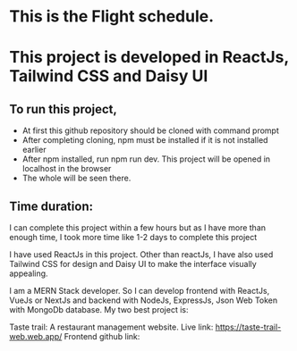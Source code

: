 <h1>This is the Flight schedule.</h1>

<h1>This project is developed in ReactJs, Tailwind CSS and Daisy UI</h1>

<h2>To run this project,</h2>
<ul>
  <li>At first this github repository should be cloned with command prompt</li>
  <li>After completing cloning, npm must be installed if it is not installed earlier</li>
  <li>After npm installed, run npm run dev. This project will be opened in localhost in the browser</li>
  <li>The whole will be seen there.</li>
</ul>

<h2>Time duration:</h2><p>I can complete this project within a few hours but as I have more than enough time, I took more time like 1-2 days to complete this project</p>

<p>I have used ReactJs in this project. Other than reactJs, I have also used Tailwind CSS for design and Daisy UI to make the interface visually appealing.</p>

I am a MERN Stack developer. So I can develop frontend with ReactJs, VueJs or NextJs and backend with NodeJs, ExpressJs, Json Web Token with MongoDb database.
My two best project is:

Taste trail: A restaurant management website.
Live link: https://taste-trail-web.web.app/
Frontend github link: 
